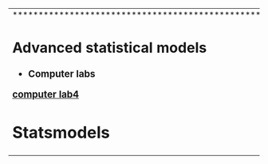 <table>
<tr><td colspan="2">
******************************************************************************************************************************************
<br>

  
<B><H3>		
<h2>Advanced statistical models</h2>
<ul class="a">		
<li>Computer labs</li>
</ul></B>

[computer lab4](https://github.com/NicJC/Statsmodels/blob/main/Computer%20Laboratory%204.Rmd)


# Statsmodels
